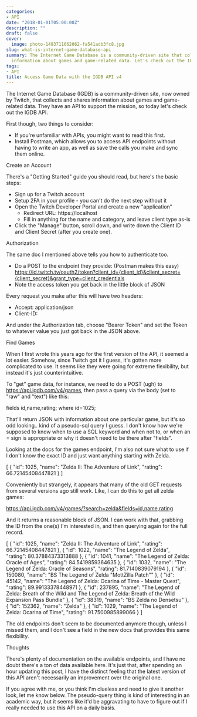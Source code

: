 ```yaml
---
categories:
- API
date: "2018-01-01T05:00:00Z"
description: ""
draft: false
cover:
  image: photo-1493711662062-fa541adb3fc8.jpg
slug: what-is-internet-game-database-api
summary: The Internet Game Database is a community-driven site that collects and shares
  information about games and game-related data. Let's check out the IGDB API!
tags:
- API
title: Access Game Data with the IGDB API v4
---
```



The Internet Game Database (IGDB) is a community-driven site, now owned by Twitch, that collects and shares information about games and game-related data. They have an API to support the mission, so today let's check out the IGDB API.

First though, two things to consider:

 * If you're unfamiliar with APIs, you might want to read this first.
 * Install Postman, which allows you to access API endpoints without having to write an app, as well as save the calls you make and sync them online.


Create an Account

There's a "Getting Started" guide you should read, but here's the basic steps:

 * Sign up for a Twitch account
 * Setup 2FA in your profile - you can't do the next step without it
 * Open the Twitch Developer Portal and create a new "application"
   * Redirect URL: https://localhost
   * Fill in anything for the name and category, and leave client type as-is
 * Click the "Manage" button, scroll down, and write down the Client ID and Client Secret (after you create one).


Authorization

The same doc I mentioned above tells you how to authenticate too.

 * Do a POST to the endpoint they provide: (Postman makes this easy)
   https://id.twitch.tv/oauth2/token?client_id={client_id}&client_secret={client_secret}&grant_type=client_credentials
 * Note the access token you get back in the little block of JSON

Every request you make after this will have two headers:

 * Accept: application/json
 * Client-ID: <same-client-id-as-before>

And under the Authorization tab, choose "Bearer Token" and set the Token to whatever value you just got back in the JSON above.


Find Games

When I first wrote this years ago for the first version of the API, it seemed a lot easier. Somehow, since Twitch got it I guess, it's gotten more complicated to use. It seems like they were going for extreme flexibility, but instead it's just counterintuitive.

To "get" game data, for instance, we need to do a POST (ugh) to https://api.igdb.com/v4/games, then pass a query via the body (set to "raw" and "text") like this:

fields id,name,rating;
where id=1025;

That'll return JSON with information about one particular game, but it's so odd looking.. kind of a pseudo-sql query I guess. I don't know how we're supposed to know when to use a SQL keyword and when not to, or when an = sign is appropriate or why it doesn't need to be there after "fields".

Looking at the docs for the games endpoint, I'm also not sure what to use if I don't know the exact ID and just want anything starting with Zelda.

[
    {
        "id": 1025,
        "name": "Zelda II: The Adventure of Link",
        "rating": 66.72145408447821
    }
]

Conveniently but strangely, it appears that many of the old GET requests from several versions ago still work. Like, I can do this to get all zelda games:

https://api.igdb.com/v4/games/?search=zelda&fields=id,name,rating

And it returns a reasonable block of JSON. I can work with that, grabbing the ID from the one(s) I'm interested in, and then querying again for the full record.

[
    {
        "id": 1025,
        "name": "Zelda II: The Adventure of Link",
        "rating": 66.72145408447821
    },
    {
        "id": 1022,
        "name": "The Legend of Zelda",
        "rating": 80.37884373313888
    },
    {
        "id": 1041,
        "name": "The Legend of Zelda: Oracle of Ages",
        "rating": 84.5419859364635
    },
    {
        "id": 1032,
        "name": "The Legend of Zelda: Oracle of Seasons",
        "rating": 81.7140839079194
    },
    {
        "id": 150080,
        "name": "BS The Legend of Zelda \"MottZilla Patch\""
    },
    {
        "id": 45142,
        "name": "The Legend of Zelda: Ocarina of Time - Master Quest",
        "rating": 89.99133378448971
    },
    {
        "id": 237895,
        "name": "The Legend of Zelda: Breath of the Wild and The Legend of Zelda: Breath of the Wild Expansion Pass Bundle"
    },
    {
        "id": 38319,
        "name": "BS Zelda no Densetsu"
    },
    {
        "id": 152362,
        "name": "Zelda"
    },
    {
        "id": 1029,
        "name": "The Legend of Zelda: Ocarina of Time",
        "rating": 91.7500985899066
    }
]

The old endpoints don't seem to be documented anymore though, unless I missed them, and I don't see a field in the new docs that provides this same flexibility.


Thoughts

There's plenty of documentation on the available endpoints, and I have no doubt there's a ton of data available here. It's just that, after spending an hour updating this post, I have the distinct feeling that the latest version of this API aren't necessarily an improvement over the original one.

If you agree with me, or you think I'm clueless and need to give it another look, let me know below. The pseudo-query thing is kind of interesting in an academic way, but it seems like it'd be aggravating to have to figure out if I really needed to use this API on a daily basis.
